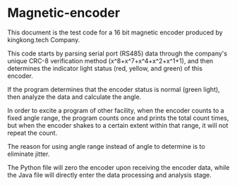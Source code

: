# Magnetic-encoder
This document is the test code for a 16 bit magnetic encoder produced by kingkong.tech Company. 

This code starts by parsing serial port (RS485) data through the company's unique CRC-8 verification method (x^8+x^7+x^4+x^2+x^1+1), and then determines the indicator light status (red, yellow, and green) of this encoder. 

If the program determines that the encoder status is normal (green light), then analyze the data and calculate the angle. 

In order to excite a program of other facility, when the encoder counts to a fixed angle range, the program counts once and prints the total count times, but when the encoder shakes to a certain extent within that range, it will not repeat the count. 

The reason for using angle range instead of angle to determine is to eliminate jitter.

The Python file will zero the encoder upon receiving the encoder data, while the Java file will directly enter the data processing and analysis stage.
